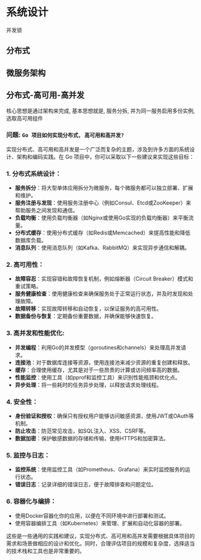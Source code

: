 # 系统设计





并发锁



## 分布式

## 微服务架构



## 分布式-高可用-高并发

核心思想是通过架构来完成, 基本思想就是, 服务分拆, 并为同一服务启用多份实例, 选取高可用组件

### 问题: `Go 项目如何实现分布式, 高可用和高并发?`

实现分布式、高可用和高并发是一个广泛而复杂的主题，涉及到许多方面的系统设计、架构和编码实践。在 Go 项目中，你可以采取以下一些建议来实现这些目标：

### 1. **分布式系统设计**：

- **服务拆分**：将大型单体应用拆分为微服务，每个微服务都可以独立部署、扩展和维护。
- **服务注册与发现**：使用服务注册中心（例如Consul、Etcd或ZooKeeper）来帮助服务之间发现和通信。
- **负载均衡**：使用负载均衡器（如Nginx或使用Go实现的负载均衡器）来平衡流量。
- **分布式缓存**：使用分布式缓存（如Redis或Memcached）来提高性能和降低数据库负载。
- **消息队列**：使用消息队列（如Kafka、RabbitMQ）来实现异步通信和解耦。

### 2. **高可用性**：

- **故障容忍**：实现容错和故障恢复机制，例如熔断器（Circuit Breaker）模式和重试策略。
- **服务健康检查**：使用健康检查来确保服务处于正常运行状态，并及时发现和处理故障。
- **故障转移**：实现故障转移和自动恢复，以保证服务的高可用性。
- **数据备份与恢复**：定期备份重要数据，并确保能够快速恢复。

### 3. **高并发和性能优化**: 

- **并发编程**：利用Go的并发模型（goroutines和channels）来处理高并发请求。
- **连接池**：对于数据库连接等资源，使用连接池来减少资源的重复创建和释放。
- **缓存**：合理使用缓存，尤其是对于一些昂贵的计算或访问频率高的数据。
- **性能监控**：使用工具（如pprof和监控工具）来识别性能瓶颈和优化点。
- **异步处理**：将一些耗时的任务异步处理，以释放请求处理线程。

### 4. **安全性**：

- **身份验证和授权**：确保只有授权用户能够访问敏感资源，使用JWT或OAuth等机制。
- **防止攻击**：防范常见攻击，如SQL注入、XSS、CSRF等。
- **数据加密**：保护敏感数据的存储和传输，使用HTTPS和加密算法。

### 5. **监控与日志**：

- **监控系统**：使用监控工具（如Prometheus、Grafana）来实时监控服务的运行状态。
- **错误日志**：记录详细的错误日志，便于故障排查和问题定位。

### 6. **容器化与编排**：

- 使用Docker容器化你的应用，以便在不同环境中进行部署和测试。
- 使用容器编排工具（如Kubernetes）来管理、扩展和自动化容器的部署。

这些是一些通用的实践和建议，实现分布式、高可用和高并发需要根据具体项目的需求和场景做相应的设计和优化。同时，合理评估项目的规模和复杂度，选择适当的技术栈和工具也是非常重要的。